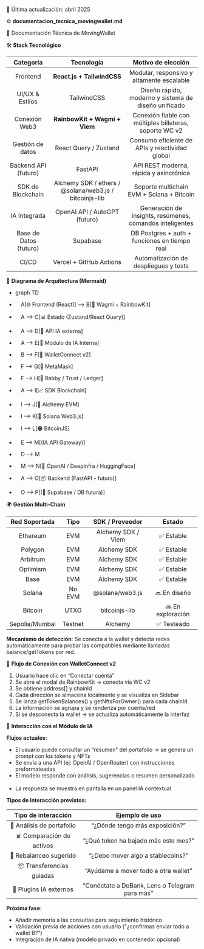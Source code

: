 ﻿📅 Última actualización: abril 2025



⚙️ **documentacion\_tecnica\_movingwallet.md**

📘 Documentación Técnica de MovingWallet



🛠️ **Stack Tecnológico**

|**Categoría**|**Tecnología**|**Motivo de elección**|
| :-: | :-: | :-: |
|Frontend|**React.js + TailwindCSS**|Modular, responsivo y altamente escalable|
|UI/UX & Estilos|TailwindCSS|Diseño rápido, moderno y sistema de diseño unificado|
|Conexión Web3|**RainbowKit + Wagmi + Viem**|Conexión fiable con múltiples billeteras, soporte WC v2|
|Gestión de datos|React Query / Zustand|Consumo eficiente de APIs y reactividad global|
|Backend API (futuro)|FastAPI|API REST moderna, rápida y asincrónica|
|SDK de Blockchain|Alchemy SDK / ethers / @solana/web3.js / bitcoinjs-lib|Soporte multichain EVM + Solana + Bitcoin|
|IA Integrada|OpenAI API / AutoGPT (futuro)|Generación de insights, resúmenes, comandos inteligentes|
|Base de Datos (futuro)|Supabase|DB Postgres + auth + funciones en tiempo real|
|CI/CD|Vercel + GitHub Actions|Automatización de despliegues y tests|



🧱 **Diagrama de Arquitectura (Mermaid)**

- graph TD
- `  `A[🌐 Frontend (React)] --> B[🔗 Wagmi + RainbowKit]
- `  `A --> C[📊 Estado (Zustand/React Query)]
- `  `A --> D[📡 API IA externa]
- `  `A --> E[🧠 Módulo de IA Interna]

- `  `B --> F[🔐 WalletConnect v2]
- `  `F --> G[🦊 MetaMask]
- `  `F --> H[🦝 Rabby / Trust / Ledger]

- `  `A --> I[📈 SDK Blockchain]
- `  `I --> J[🔗 Alchemy EVM]
- `  `I --> K[🔵 Solana Web3.js]
- `  `I --> L[🟠 BitcoinJS]

- `  `E --> M[(IA API Gateway)]
- `  `D --> M
- `  `M --> N[🧠 OpenAI / DeepInfra / HuggingFace]

- `  `A --> O[📦 Backend (FastAPI - futuro)]
- `  `O --> P[(📄 Supabase / DB futura)]




🌍 **Gestión Multi-Chain**

|**Red Soportada**|**Tipo**|**SDK / Proveedor**|**Estado**|
| :-: | :-: | :-: | :-: |
|Ethereum|EVM|Alchemy SDK / Viem|✅ Estable|
|Polygon|EVM|Alchemy SDK|✅ Estable|
|Arbitrum|EVM|Alchemy SDK|✅ Estable|
|Optimism|EVM|Alchemy SDK|✅ Estable|
|Base|EVM|Alchemy SDK|✅ Estable|
|Solana|No EVM|@solana/web3.js|🔜 En diseño|
|Bitcoin|UTXO|bitcoinjs-lib|🔜 En exploración|
|Sepolia/Mumbai|Testnet|Alchemy|✅ Testeado|

**Mecanismo de detección**: Se conecta a la wallet y detecta redes automáticamente para probar las compatibles mediante llamadas balance/getTokens por red.



🔗 **Flujo de Conexión con WalletConnect v2**

1. Usuario hace clic en “Conectar cuenta”  
1. Se abre el modal de RainbowKit → conecta vía WC v2  
1. Se obtiene address[] y chainId  
1. Cada dirección se almacena localmente y se visualiza en Sidebar  
1. Se lanza getTokenBalances() y getNftsForOwner() para cada chainId  
1. La información se agrupa y se renderiza por cuenta/red  
1. Si se desconecta la wallet → se actualiza automáticamente la interfaz  



🧠 **Interacción con el Módulo de IA**

**Flujos actuales:**

- El usuario puede consultar un “resumen” del portafolio → se genera un prompt con los tokens y NFTs  
- Se envía a una API (ej: OpenAI / OpenRouter) con instrucciones preformateadas  
- El modelo responde con análisis, sugerencias o resumen personalizado  
- La respuesta se muestra en pantalla en un panel IA contextual  

**Tipos de interacción previstos:**

|**Tipo de interacción**|**Ejemplo de uso**|
| :-: | :-: |
|🧠 Análisis de portafolio|“¿Dónde tengo más exposición?”|
|📊 Comparación de activos|“¿Qué token ha bajado más este mes?”|
|🔁 Rebalanceo sugerido|“¿Debo mover algo a stablecoins?”|
|📦 Transferencias guiadas|“Ayúdame a mover todo a otra wallet”|
|🧩 Plugins IA externos|“Conéctate a DeBank, Lens o Telegram para más”|

**Próxima fase**:

- Añadir memoria a las consultas para seguimiento histórico  
- Validación previa de acciones con usuario ("¿confirmas enviar todo a wallet B?")  
- Integración de IA nativa (modelo privado en contenedor opcional)  




